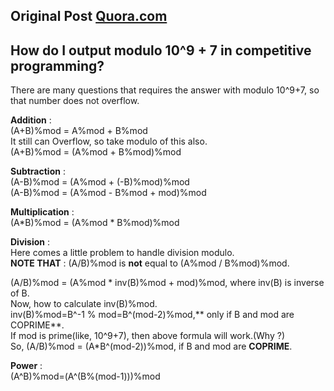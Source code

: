 <!-- Original Post on [quora.com][1].

[1]: https://www.quora.com/How-do-I-output-modulo-10-9-+-7-in-competitive-programming        "https://www.quora.com/How-do-I-output-modulo-10-9-+-7-in-competitive-programming" -->
Original Post <a href="https://www.quora.com/How-do-I-output-modulo-10-9-+-7-in-competitive-programming" target="_blank">Quora.com</a>
-----------------------------------------------------------
How do I output modulo 10^9 + 7 in competitive programming?
-----------------------------------------------------------

There are many questions that requires the answer with modulo 10^9+7, so that number does not overflow.

**Addition** :<br>
 (A+B)%mod = A%mod + B%mod  <br>
It still can Overflow, so take modulo of this also. <br>
 (A+B)%mod = (A%mod + B%mod)%mod

**Subtraction** :<br>
 (A-B)%mod = (A%mod + (-B)%mod)%mod <br>
 (A-B)%mod = (A%mod - B%mod + mod)%mod  <br>

**Multiplication** :<br>
 (A*B)%mod = (A%mod * B%mod)%mod

**Division** :<br>
Here comes a little problem to handle division modulo.<br>
**NOTE THAT** : (A/B)%mod is **not** equal to (A%mod / B%mod)%mod. <br>

(A/B)%mod = (A%mod * inv(B)%mod + mod)%mod, where inv(B) is inverse of B.<br>
Now, how to calculate inv(B)%mod.<br>
inv(B)%mod=B^-1 % mod=B^(mod-2)%mod,** only if B and mod are COPRIME**.<br>
If mod is prime(like, 10^9+7), then above formula will work.(Why ?)<br>
So, (A/B)%mod = (A*B^(mod-2))%mod, if B and mod are **COPRIME**.<br>

**Power** :<br>
(A^B)%mod=(A^(B%(mod-1)))%mod